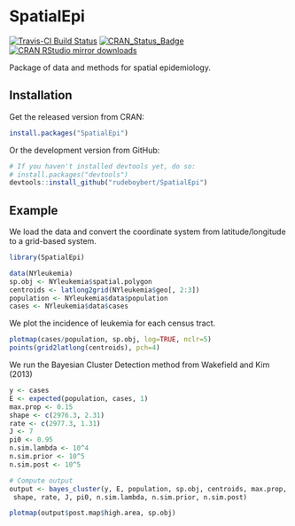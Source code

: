 
<!-- README.md is generated from README.Rmd. Please edit that file -->
SpatialEpi
==========

[![Travis-CI Build Status](https://travis-ci.org/rudeboybert/SpatialEpi.svg?branch=master)](https://travis-ci.org/rudeboybert/SpatialEpi) [![CRAN\_Status\_Badge](http://www.r-pkg.org/badges/version/SpatialEpi)](http://cran.r-project.org/package=SpatialEpi) [![CRAN RStudio mirror downloads](http://cranlogs.r-pkg.org/badges/SpatialEpi)](http://www.r-pkg.org/pkg/SpatialEpi)

Package of data and methods for spatial epidemiology.

Installation
------------

Get the released version from CRAN:

``` r
install.packages("SpatialEpi")
```

Or the development version from GitHub:

``` r
# If you haven't installed devtools yet, do so:
# install.packages("devtools")
devtools::install_github("rudeboybert/SpatialEpi")
```

Example
-------

We load the data and convert the coordinate system from latitude/longitude to a grid-based system.

``` r
library(SpatialEpi)
```

``` r
data(NYleukemia)
sp.obj <- NYleukemia$spatial.polygon
centroids <- latlong2grid(NYleukemia$geo[, 2:3])
population <- NYleukemia$data$population
cases <- NYleukemia$data$cases
```

We plot the incidence of leukemia for each census tract.

``` r
plotmap(cases/population, sp.obj, log=TRUE, nclr=5)
points(grid2latlong(centroids), pch=4)
```

We run the Bayesian Cluster Detection method from Wakefield and Kim (2013)

``` r
y <- cases
E <- expected(population, cases, 1)
max.prop <- 0.15
shape <- c(2976.3, 2.31)
rate <- c(2977.3, 1.31)
J <- 7
pi0 <- 0.95
n.sim.lambda <- 10^4
n.sim.prior <- 10^5
n.sim.post <- 10^5

# Compute output
output <- bayes_cluster(y, E, population, sp.obj, centroids, max.prop, 
 shape, rate, J, pi0, n.sim.lambda, n.sim.prior, n.sim.post)
```

``` r
plotmap(output$post.map$high.area, sp.obj)
```
